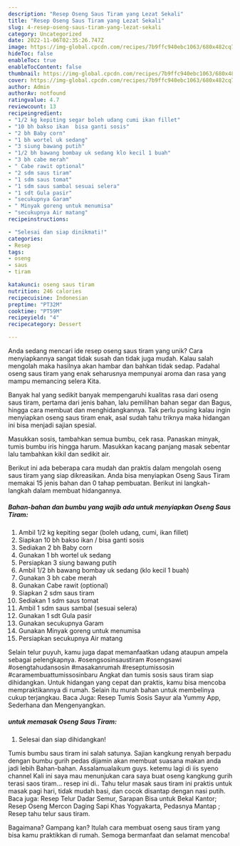 ```yaml
---
description: "Resep Oseng Saus Tiram yang Lezat Sekali"
title: "Resep Oseng Saus Tiram yang Lezat Sekali"
slug: 4-resep-oseng-saus-tiram-yang-lezat-sekali
category: Uncategorized
date: 2022-11-06T02:35:26.747Z
image: https://img-global.cpcdn.com/recipes/7b9ffc940ebc1063/680x482cq70/oseng-saus-tiram-foto-resep-utama.jpg
hideToc: false
enableToc: true
enableTocContent: false
thumbnail: https://img-global.cpcdn.com/recipes/7b9ffc940ebc1063/680x482cq70/oseng-saus-tiram-foto-resep-utama.jpg
cover: https://img-global.cpcdn.com/recipes/7b9ffc940ebc1063/680x482cq70/oseng-saus-tiram-foto-resep-utama.jpg
author: Admin
authorAv: notfound
ratingvalue: 4.7
reviewcount: 13
recipeingredient:
- "1/2 kg kepiting segar boleh udang cumi ikan fillet"
- "10 bh bakso ikan  bisa ganti sosis"
- "2 bh Baby corn"
- "1 bh wortel uk sedang"
- "3 siung bawang putih"
- "1/2 bh bawang bombay uk sedang klo kecil 1 buah"
- "3 bh cabe merah"
- " Cabe rawit optional"
- "2 sdm saus tiram"
- "1 sdm saus tomat"
- "1 sdm saus sambal sesuai selera"
- "1 sdt Gula pasir"
- "secukupnya Garam"
- " Minyak goreng untuk menumisa"
- "secukupnya Air matang"
recipeinstructions:

- "Selesai dan siap dinikmati!"
categories:
- Resep
tags:
- oseng
- saus
- tiram

katakunci: oseng saus tiram 
nutrition: 246 calories
recipecuisine: Indonesian
preptime: "PT32M"
cooktime: "PT59M"
recipeyield: "4"
recipecategory: Dessert

---
```





Anda sedang mencari ide resep oseng saus tiram yang unik? Cara menyiapkannya sangat tidak susah dan tidak juga mudah. Kalau salah mengolah maka hasilnya akan hambar dan bahkan tidak sedap. Padahal oseng saus tiram yang enak seharusnya mempunyai aroma dan rasa yang mampu memancing selera Kita.





Banyak hal yang sedikit banyak mempengaruhi kualitas rasa dari oseng saus tiram, pertama dari jenis bahan, lalu pemilihan bahan segar dan Bagus, hingga cara membuat dan menghidangkannya. Tak perlu pusing kalau ingin menyiapkan oseng saus tiram enak,      asal sudah tahu triknya maka hidangan ini bisa menjadi sajian spesial.














Masukkan sosis, tambahkan semua bumbu, cek rasa. Panaskan minyak, tumis bumbu iris hingga harum. Masukkan kacang panjang masak sebentar lalu tambahkan kikil dan sedikit air.






Berikut ini ada beberapa cara mudah dan praktis dalam mengolah oseng saus tiram yang siap dikreasikan. Anda bisa menyiapkan Oseng Saus Tiram memakai 15 jenis bahan dan 0 tahap pembuatan. Berikut ini langkah-langkah dalam membuat hidangannya.

<!--inarticleads1-->

##### Bahan-bahan dan bumbu yang wajib ada untuk menyiapkan Oseng Saus Tiram:

1. Ambil 1/2 kg kepiting segar (boleh udang, cumi, ikan fillet)
1. Siapkan 10 bh bakso ikan / bisa ganti sosis
1. Sediakan 2 bh Baby corn
1. Gunakan 1 bh wortel uk sedang
1. Persiapkan 3 siung bawang putih
1. Ambil 1/2 bh bawang bombay uk sedang (klo kecil 1 buah)
1. Gunakan 3 bh cabe merah
1. Gunakan  Cabe rawit (optional)
1. Siapkan 2 sdm saus tiram
1. Sediakan 1 sdm saus tomat
1. Ambil 1 sdm saus sambal (sesuai selera)
1. Gunakan 1 sdt Gula pasir
1. Gunakan secukupnya Garam
1. Gunakan  Minyak goreng untuk menumisa
1. Persiapkan secukupnya Air matang


Selain telur puyuh, kamu juga dapat memanfaatkan udang ataupun ampela sebagai pelengkapnya. #osengsosinsaustiram #osengsawi #osengtahudansosin #masakanrumah #reseptumissosin #caramembuattumissosinbaru Angkat dan tumis sosis saus tiram siap dihidangkan. Untuk hidangan yang cepat dan praktis, kamu bisa mencoba mempraktikannya di rumah. Selain itu murah bahan untuk membelinya cukup terjangkau. Baca Juga: Resep Tumis Sosis Sayur ala Yummy App, Sederhana dan Mengenyangkan. 

<!--inarticleads2-->

#####  untuk memasak Oseng Saus Tiram:


1. Selesai dan siap dihidangkan!

Tumis bumbu saus tiram ini salah satunya. Sajian kangkung renyah berpadu dengan bumbu gurih pedas dijamin akan membuat suasana makan anda jadi lebih Bahan-bahan. Assalamualaikum guys. ketemu lagi di iis syeno channel Kali ini saya mau menunjukan cara saya buat oseng kangkung gurih terasi saos tiram… resep ini di.. Tahu telur masak saus tiram ini praktis untuk masak pagi hari, tidak mudah basi, dan cocok disantap dengan nasi putih. Baca juga: Resep Telur Dadar Semur, Sarapan Bisa untuk Bekal Kantor; Resep Oseng Mercon Daging Sapi Khas Yogyakarta, Pedasnya Mantap ; Resep tahu telur saus tiram. 

Bagaimana? Gampang kan? Itulah cara membuat oseng saus tiram yang bisa kamu praktikkan di rumah. Semoga bermanfaat dan selamat mencoba!
